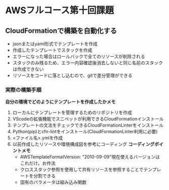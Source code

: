 # AWSフルコース第十回課題

## CloudFormationで構築を自動化する
- jsonまたはyaml形式でテンプレートを作成
- 作成したテンプレートでスタックを作成
- エラーになった場合はロールバックで全てのリソースが削除される
- スタックのみ残るため、エラー内容確認後消去しないと同じ名前のスタックは作成できない
- リソースをコードに落とし込むので、gitで差分管理ができる

### 実際の構築手順
**自分の環境でどのようにテンプレートを作成したかメモ**
1. ローカルにテンプレートを管理するためのリポジトリを作成
2. VScodeの拡張機能でスニペットが利用できるCloudFormationインストール
3. テンプレートの文法をチェックできるCloudFormationLinterをインストール
4. Python(pip)とcfn-lintをインストール(CloudFormationLinter利用に必要)
5. <ファイル名>.ymlを作成 
6. 以前作成したリソースや環境構成図を参考にコーディング
    **コーディングポイントメモ**
    - AWSTemplateFormatVersion: "2010-09-09"現在使えるバージョンはこれだけ。お作法
    - クロススタック参照を使用して共有リソースを参照することでテンプレートを分割できる
    - 固有のパラメータは組み込み関数
